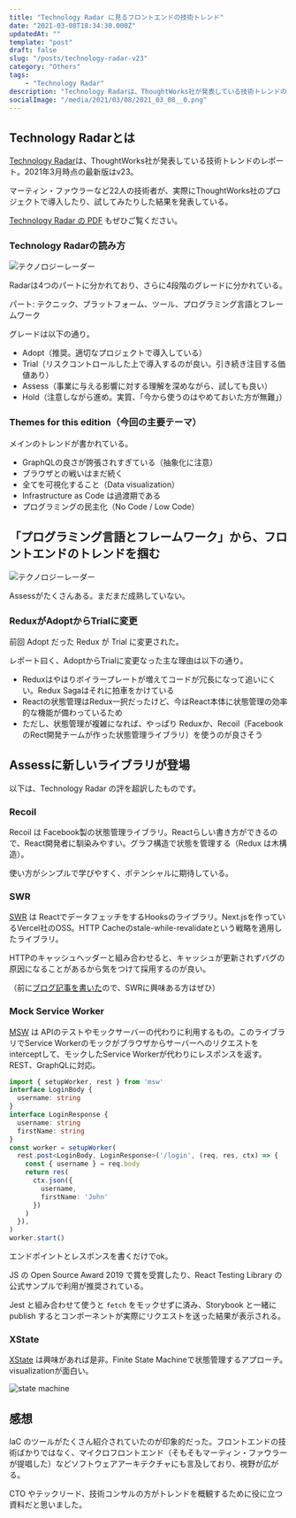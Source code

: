 ```yaml
---
title: "Technology Radar に見るフロントエンドの技術トレンド"
date: "2021-03-08T18:34:30.000Z"
updatedAt: ""
template: "post"
draft: false
slug: "/posts/technology-radar-v23"
category: "Others"
tags:
    - "Technology Radar"
description: "Technology Radarは、ThoughtWorks社が発表している技術トレンドのレポート。2021年3月時点の最新版はv23。"
socialImage: "/media/2021/03/08/2021_03_08__0.png"
---
```


## Technology Radarとは
[Technology Radar](https://www.thoughtworks.com/radar)は、ThoughtWorks社が発表している技術トレンドのレポート。2021年3月時点の最新版はv23。

マーティン・ファウラーなど22人の技術者が、実際にThoughtWorks社のプロジェクトで導入したり、試してみたりした結果を発表している。

[Technology Radar の PDF](https://assets.thoughtworks.com/assets/technology-radar-vol-23-en.pdf) もぜひご覧ください。

### Technology Radarの読み方
![テクノロジーレーダー](/media/2021/03/08/2021_03_08__1.png)

Radarは4つのパートに分かれており、さらに4段階のグレードに分かれている。

パート: テクニック、プラットフォーム、ツール、プログラミング言語とフレームワーク

グレードは以下の通り。

- Adopt（推奨。適切なプロジェクトで導入している）
- Trial（リスクコントロールした上で導入するのが良い。引き続き注目する価値あり）
- Assess（事業に与える影響に対する理解を深めながら、試しても良い）
- Hold（注意しながら進め。実質、「今から使うのはやめておいた方が無難」）

###  Themes for this edition（今回の主要テーマ）
メインのトレンドが書かれている。

- GraphQLの良さが誇張されすぎている（抽象化に注意）
- ブラウザとの戦いはまだ続く
- 全てを可視化すること（Data visualization）
- Infrastructure as Code は過渡期である
- プログラミングの民主化（No Code / Low Code）

## 「プログラミング言語とフレームワーク」から、フロントエンドのトレンドを掴む
![テクノロジーレーダー](/media/2021/03/08/2021_03_08__2.png)

Assessがたくさんある。まだまだ成熟していない。

### ReduxがAdoptからTrialに変更
前回 Adopt だった Redux が Trial に変更された。

レポート曰く、AdoptからTrialに変更なった主な理由は以下の通り。

- Reduxはやはりボイラープレートが増えてコードが冗長になって追いにくい。Redux Sagaはそれに拍車をかけている
- Reactの状態管理はRedux一択だったけど、今はReact本体に状態管理の効率的な機能が備わっているため
- ただし、状態管理が複雑になれば、やっぱり Reduxか、Recoil（FacebookのRect開発チームが作った状態管理ライブラリ）を使うのが良さそう

## Assessに新しいライブラリが登場
以下は、Technology Radar の評を超訳したものです。

### Recoil
Recoil は Facebook製の状態管理ライブラリ。Reactらしい書き方ができるので、React開発者に馴染みやすい。グラフ構造で状態を管理する（Redux は木構造）。

使い方がシンプルで学びやすく、ポテンシャルに期待している。

### SWR
[SWR](https://github.com/vercel/swr) は ReactでデータフェッチをするHooksのライブラリ。Next.jsを作っているVercel社のOSS。HTTP Cacheのstale-while-revalidateという戦略を適用したライブラリ。

HTTPのキャッシュヘッダーと組み合わせると、キャッシュが更新されずバグの原因になることがあるから気をつけて採用するのが良い。

（前に[ブログ記事を書いた](https://panda-program.com/posts/useswr)ので、SWRに興味ある方はぜひ）

### Mock Service Worker
[MSW](https://mswjs.io/) は APIのテストやモックサーバーの代わりに利用するもの。このライブラリでService Workerのモックがブラウザからサーバーへのリクエストをinterceptして、モックしたService Workerが代わりにレスポンスを返す。REST、GraphQLに対応。

```ts
import { setupWorker, rest } from 'msw'
interface LoginBody {
  username: string
}
interface LoginResponse {
  username: string
  firstName: string
}
const worker = setupWorker(
  rest.post<LoginBody, LoginResponse>('/login', (req, res, ctx) => {
    const { username } = req.body
    return res(
      ctx.json({
        username,
        firstName: 'John'
      })
    )
  }),
)
worker.start()
```

エンドポイントとレスポンスを書くだけでok。

JS の Open Source Award 2019 で賞を受賞したり、React Testing Library の公式サンプルで利用が推奨されている。

Jest と組み合わせて使うと `fetch` をモックせずに済み、Storybook と一緒に publish するとコンポーネントが実際にリクエストを送った結果が表示される。

### XState
[XState](https://xstate.js.org/viz/) は興味があれば是非。Finite State Machineで状態管理するアプローチ。visualizationが面白い。

![state machine](/media/2021/03/08/2021_03_08__3.png)

## 感想
IaC のツールがたくさん紹介されていたのが印象的だった。フロントエンドの技術ばかりではなく、マイクロフロントエンド（そもそもマーティン・ファウラーが提唱した）などソフトウェアアーキテクチャにも言及しており、視野が広がる。

CTO やテックリード、技術コンサルの方がトレンドを概観するために役に立つ資料だと思いました。
